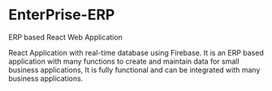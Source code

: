 # EnterPrise-ERP
ERP based React Web Application

React Application with real-time database using Firebase. It is an ERP based application with many functions to create and maintain data for small business applications, It is fully functional and can be integrated with many business applications.
